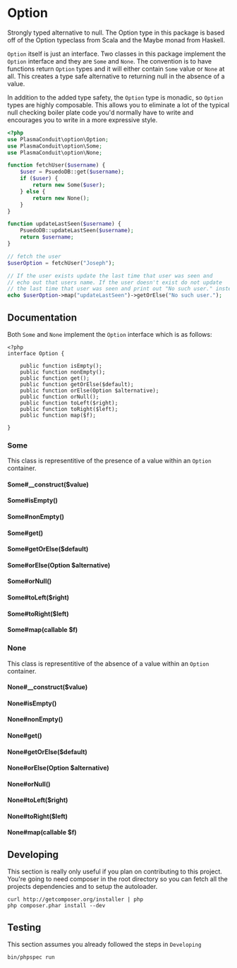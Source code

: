 Option
======
Strongly typed alternative to null. The Option type in this package is based
off of the Option typeclass from Scala and the Maybe monad from Haskell.

`Option` itself is just an interface. Two classes in this package implement
the `Option` interface and they are `Some` and `None`. The convention is to
have functions return `Option` types and it will either contain `Some` value
or `None` at all. This creates a type safe alternative to returning null in
the absence of a value.

In addition to the added type safety, the `Option` type is monadic, so
`Option` types are highly composable. This allows you to eliminate a lot of
the typical null checking boiler plate code you'd normally have to write and
encourages you to write in a more expressive style.

```php
<?php
use PlasmaConduit\option\Option;
use PlasmaConduit\option\Some;
use PlasmaConduit\option\None;

function fetchUser($username) {
    $user = PsuedoDB::get($username);
    if ($user) {
        return new Some($user);
    } else {
        return new None();
    }
}

function updateLastSeen($username) {
    PsuedoDB::updateLastSeen($username);
    return $username;
}

// fetch the user
$userOption = fetchUser("Joseph");

// If the user exists update the last time that user was seen and
// echo out that users name. If the user doesn't exist do not update
// the last time that user was seen and print out "No such user." instead.
echo $userOption->map("updateLastSeen")->getOrElse("No such user.");
```

Documentation
-------------
Both `Some` and `None` implement the `Option` interface which is as follows:
```
<?php
interface Option {

    public function isEmpty();
    public function nonEmpty();
    public function get();
    public function getOrElse($default);
    public function orElse(Option $alternative);
    public function orNull();
    public function toLeft($right);
    public function toRight($left);
    public function map($f);

}
```

### Some
This class is representitive of the presence of a value within an `Option`
container.

#### Some#__construct($value)

#### Some#isEmpty()

#### Some#nonEmpty()

#### Some#get()

#### Some#getOrElse($default)

#### Some#orElse(Option $alternative)

#### Some#orNull()

#### Some#toLeft($right)

#### Some#toRight($left)

#### Some#map(callable $f)

### None
This class is representitive of the absence of a value within an `Option`
container.

#### None#__construct($value)

#### None#isEmpty()

#### None#nonEmpty()

#### None#get()

#### None#getOrElse($default)

#### None#orElse(Option $alternative)

#### None#orNull()

#### None#toLeft($right)

#### None#toRight($left)

#### None#map(callable $f)


Developing
----------
This section is really only useful if you plan on contributing to this project.
You're going to need composer in the root directory so you can fetch all the
projects dependencies and to setup the autoloader.
```
curl http://getcomposer.org/installer | php
php composer.phar install --dev
```

Testing
-------
This section assumes you already followed the steps in `Developing`
```
bin/phpspec run
```
